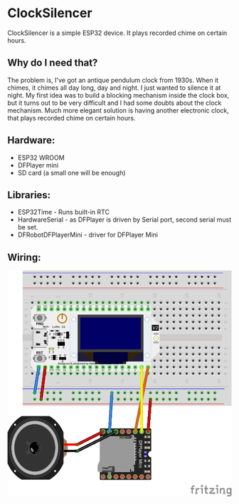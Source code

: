 # ClockSilencer
ClockSilencer is a simple ESP32 device. It plays recorded chime on certain hours.
## Why do I need that?
The problem is, I've got an antique pendulum clock from 1930s. When it chimes, it chimes all day long, day and night. I just wanted to silence it at night.
My first idea was to build a blocking mechanism inside the clock box, but it turns out to be very difficult and I had some doubts about the clock mechanism.
Much more elegant solution is having another electronic clock, that plays recorded chime on certain hours.

## Hardware:
- ESP32 WROOM
- DFPlayer mini
- SD card (a small one will be enough)

## Libraries:
- ESP32Time - Runs built-in RTC
- HardwareSerial - as DFPlayer is driven by Serial port, second serial must be set.
- DFRobotDFPlayerMini - driver for DFPlayer Mini

## Wiring:
[![Fritzing ESP32 schema](Untitled%20Sketch_bb.png)](Untitled%20Sketch_bb.png)

